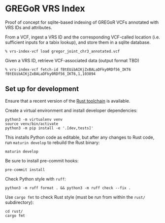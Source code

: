 # GREGoR VRS Index

Proof of concept for sqlite-based indexing of GREGoR VCFs annotated with VRS IDs and attributes.

From a VCF, ingest a VRS ID and the corresponding VCF-called location (i.e. sufficient inputs for a tabix lookup), and store them in a sqlite database.

```shell
% vrs-index-vcf load gregor_joint_chr3_annotated.vcf
```

Given a VRS ID, retrieve VCF-associated data (output format TBD)

```shell
% vrs-index-vcf fetch-id fBtEUibAIKjZxBALaDFky0RDf56_IKT6
fBtEUibAIKjZxBALaDFky0RDf56_IKT6,1,103894
```

<!--Or fetch all rows within a coordinate range:-->
<!---->
<!--```shell-->
<!--% vrs-index-vc fetch-range 3 10110 10140-->
<!--[DbRow { vrs_id: "HBtEtibAIKjZxBALaDFky0RDft6_IKT6", chr: "3", pos: 10125 }, DbRow { vrs_id: "2d0wfnw9IQpcf7ACZ5tla-NtP-u34Vmj", chr: "3", pos: 10128 }, DbRow { vrs_id: "PXiNdKr3kDiKJtkjolwiYpisen68Vz1d", chr: "3", pos: 10136 }, DbRow { vrs_id: "zs65-UuparftqeXlL_ZhSCfZiBmbpr49", chr: "3", pos: 10137 }, DbRow { vrs_id: "3Cf2iW7hC1bMORih10jXS40nwE5tdaD8", chr: "3", pos: 10138 }, DbRow { vrs_id: "EaMAbMRxCU4EkasuuX5rLupA-SXPpi6O", chr: "3", pos: 10138 }]-->
<!--```-->

## Set up for development

Ensure that a recent version of the [Rust toolchain](https://www.rust-lang.org/tools/install) is available.

Create a virtual environment and install developer dependencies:

```shell
python3 -m virtualenv venv
source venv/bin/activate
python3 -m pip install -e '.[dev,tests]'
```

This installs Python code as editable, but after any changes to Rust code, run ``maturin develop`` to rebuild the Rust binary:

```shell
maturin develop
```

Be sure to install pre-commit hooks:

```shell
pre-commit install
```

Check Python style with `ruff`:

```shell
python3 -m ruff format . && python3 -m ruff check --fix .
```

Use `cargo fmt` to check Rust style (must be run from within the `rust/` subdirectory):

```shell
cd rust/
cargo fmt
```

<!--Run tests with `pytest`:-->
<!---->
<!--```shell-->
<!--pytest-->
<!--```-->
